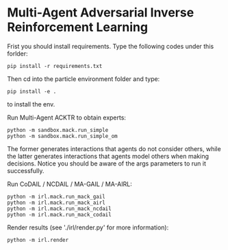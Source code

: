 # Multi-Agent Adversarial Inverse Reinforcement Learning

Frist you should install requirements.
Type the following codes under this forlder:
```
pip install -r requirements.txt
```
Then cd into the particle environment folder and type:
```
pip install -e .
```
to install the env.

Run Multi-Agent ACKTR to obtain experts:
```
python -m sandbox.mack.run_simple
python -m sandbox.mack.run_simple_om
```
The former generates interactions that agents do not consider others, while the latter generates interactions that agents model others when making decisions. Notice you should be aware of the args parameters to run it successfully.

Run CoDAIL / NCDAIL / MA-GAIL / MA-AIRL:

```
python -m irl.mack.run_mack_gail
python -m irl.mack.run_mack_airl
python -m irl.mack.run_mack_ncdail
python -m irl.mack.run_mack_codail
```

Render results (see './irl/render.py' for more information):

```
python -m irl.render
```

